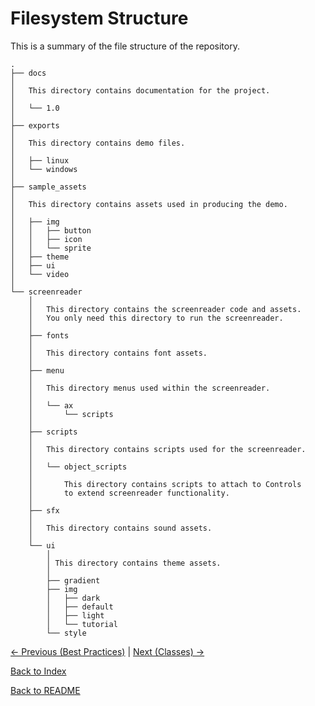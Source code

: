 # Filesystem Structure

This is a summary of the file structure of the repository.

```
.
├── docs
│ 
│   This directory contains documentation for the project.
│ 
│   └── 1.0
│ 
├── exports
│ 
│   This directory contains demo files.
│ 
│   ├── linux
│   └── windows
│ 
├── sample_assets
│ 
│   This directory contains assets used in producing the demo.
│ 
│   ├── img
│   │   ├── button
│   │   ├── icon
│   │   └── sprite
│   ├── theme
│   ├── ui
│   └── video
│ 
└── screenreader
    │
    │   This directory contains the screenreader code and assets.
    │   You only need this directory to run the screenreader.
    │
    ├── fonts
    │
    │   This directory contains font assets.
    │
    ├── menu
    │
    │   This directory menus used within the screenreader.
    │
    │   └── ax
    │       └── scripts
    │
    ├── scripts
    │
    │   This directory contains scripts used for the screenreader.
    │
    │   └── object_scripts
    │ 
    │       This directory contains scripts to attach to Controls
    │       to extend screenreader functionality.
    │ 
    ├── sfx
    │
    │   This directory contains sound assets.
    │
    └── ui
        │ 
        │ This directory contains theme assets.
        │ 
        ├── gradient
        ├── img
        │   ├── dark
        │   ├── default
        │   ├── light
        │   └── tutorial
        └── style
```

[<- Previous (Best Practices)](best_practices.md)
 | [Next (Classes) ->](stub.md)

[Back to Index](index.md)

[Back to README](../../README.md)
